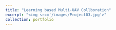```yaml
---
title: "Learning based Multi-UAV Collboration"
excerpt: "<img src='/images/Project03.jpg'>"
collection: portfolio
---
```

